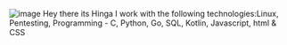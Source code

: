 ![image](https://github.com/peterhinga/peterhinga/assets/114114142/61e46a56-97dd-47f5-9829-cf3eed6b130a) Hey there its Hinga
I work with the following technologies:Linux,
                                       Pentesting,
                                       Programming - C, Python, Go, SQL, Kotlin, Javascript, html & CSS
